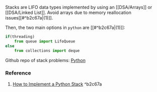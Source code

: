 Stacks are LIFO data types implemented by using an [[DSA/Arrays]] or [[DSA/Linked List]]. Avoid arrays due to memory reallocation issues[[#^b2c67a|(1)]].

Then, the two main options in  `python` are [[#^b2c67a|(1)]]:

```Python
if(threading)
	from queue import LifoQueue 
else
	from collections import deque
```


Github repo of stack problems: [Python](https://github.com/ajaygunalan/DSApython/tree/master/stacks)


### Reference



1. [How to Implement a Python Stack](https://realpython.com/how-to-implement-python-stack/#what-is-a-stack) ^b2c67a


